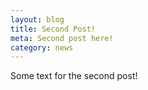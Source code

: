 ```yaml
---
layout: blog
title: Second Post!
meta: Second post here!
category: news
---
```


Some text for the second post!